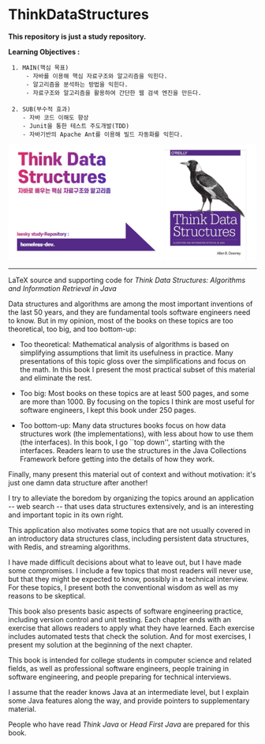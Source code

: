 # ThinkDataStructures
**This repository is just a study repository.** <br>

**Learning Objectives :**

     1. MAIN(핵심 목표)
         - 자바를 이용해 핵심 자료구조와 알고리즘을 익힌다.
         - 알고리즘을 분석하는 방법을 익힌다.
         - 자료구조와 알고리즘을 활용하여 간단한 웹 검색 엔진을 만든다.
         
     2. SUB(부수적 효과)
        - 자바 코드 이해도 향상
        - Junit을 통한 테스트 주도개발(TDD)
        - 자바기반의 Apache Ant를 이용해 빌드 자동화를 익힌다.
        
<img src="./img/thinkImg.jpg"/>


<hr>

LaTeX source and supporting code for *Think Data Structures: Algorithms and Information Retrieval in Java*


Data structures and algorithms are among the most important inventions
of the last 50 years, and they are fundamental tools
software engineers need to know.  But in my opinion, most of the books
on these topics are too theoretical, too big, and too bottom-up:

* Too theoretical:  Mathematical analysis of algorithms is based
on simplifying assumptions that limit its usefulness in practice.
Many presentations of this topic gloss over the simplifications and
focus on the math.  In this book I present the most practical subset
of this material and eliminate the rest.

* Too big: Most books on these topics are at least 500 pages,
and some are more than 1000.  By focusing on the topics I think are
most useful for software engineers, I kept this book under
250 pages.

* Too bottom-up: Many data structures books focus on how data
  structures work (the implementations), with less about how to use
  them (the interfaces).  In this book, I go ``top down'', starting
  with the interfaces.  Readers learn to use the structures in the
  Java Collections Framework before getting into the details of how
  they work.

Finally, many present this material out of context and without
motivation: it's just one damn data structure after another!

I try to alleviate the boredom by organizing the topics around an
application -- web search -- that uses data structures extensively,
and is an interesting and important topic in its own right.

This application also motivates some topics that are not usually
covered in an introductory data structures class, including persistent
data structures, with Redis, and streaming algorithms.

I have made difficult decisions about what to leave out, but 
I have made some compromises.  I include a few topics
that most readers will never use, but that they might be expected to
know, possibly in a technical interview.  For these topics, I
present both the conventional wisdom as well as my reasons to be
skeptical. 

This book also presents basic aspects of software engineering practice,
including version control and unit testing.  Each chapter ends with
an exercise that allows readers to apply what they have learned.
Each exercise includes automated tests that check the solution.
And for most exercises, I present my solution at the beginning of
the next chapter.

This book is intended for college students in computer science and related
fields, as well as professional software engineers, people training in
software engineering, and people preparing for technical interviews.

I assume that the reader knows Java at an intermediate level,
but I explain some Java features along the way, and provide pointers
to supplementary material.

People who have read *Think Java* or *Head First
Java* are prepared for this book.
